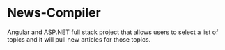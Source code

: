 # News-Compiler
Angular and ASP.NET full stack project that allows users to select a list of topics and it will pull new articles for those topics.
